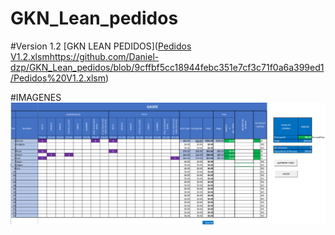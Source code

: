 # GKN_Lean_pedidos



#Version 1.2
[GKN LEAN PEDIDOS]([Pedidos V1.2.xlsm](https://github.com/Daniel-dzp/GKN_Lean_pedidos/blob/9cffbf5cc18944febc351e7cf3c71f0a6a399ed1/Pedidos%20V1.2.xlsm)https://github.com/Daniel-dzp/GKN_Lean_pedidos/blob/9cffbf5cc18944febc351e7cf3c71f0a6a399ed1/Pedidos%20V1.2.xlsm)

#IMAGENES
![Screenshot](IMG/CAPTURA-01.png)
